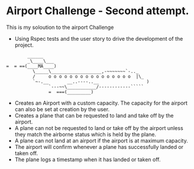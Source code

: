 Airport Challenge - Second attempt.
=================

This is my soloution to the airport Challenge

* Using Rspec tests and the user story to drive the development of the project.

```
        ______
        _\____\___
=  = ==(____MA____)
          \_____\___________________,-~~~~~~~`-.._
          /     o o o o o o o o o o o o o o o o  |\_
          `~-.__       __..----..__                  )
                `---~~\___________/------------`````
                =  ===(_________)

```

* Creates an Airport with a custom capacity. The capacity for the airport can
also be set at creation by the user.
* Creates a plane that can be requested to land and take off by the airport.
* A plane can not be requested to land or take off by the airport unless they
match the airborne status which is held by the plane.
* A plane can not land at an airport if the airport is at maximum capacity.
* The airport will confirm whenever a plane has successfully landed or taken
off.
* The plane logs a timestamp when it has landed or taken off.
